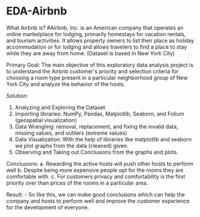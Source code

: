 # EDA-Airbnb
What Airbnb is?
#Airbnb, Inc. is an American company that operates an online marketplace for lodging, primarily homestays for vacation rentals, and tourism activities.  It allows property owners to list their place as holiday accommodation or for lodging and allows travelers to find a place to stay while they are away from home.
(Dataset is based in New York City)

Primary Goal: The main objective of this exploratory data analysis project is to understand the Airbnb customer's priority and selection criteria for choosing a room type present in a particular neighborhood group of New York City and analyze the behavior of the hosts.

Solution: 
1. Analyzing and Exploring the Dataset
2. Importing libraries: NumPy, Pandas, Matplotlib, Seaborn, and Folium (geospatial visualization)
3. Data Wrangling: removal, replacement, and fixing the invalid data, missing values, and outliers (extreme values)
4. Data Visualization: With the help of libraries like matplotlib and seaborn we plot graphs from the data (cleaned) given.
5. Observing and Taking out Conclusions from the graphs and plots.

Conclusions:
a. Rewarding the active hosts will push other hosts to perform well
b. Despite being more expensive people opt for the rooms they are comfortable with.
c. For customers privacy and comfortability is the first priority over than prices of the rooms in a particular area.
 

Result: - So like this, we can make good conclusions which can help the company and hosts to perform well and improve the customer experience for the development of everyone.
